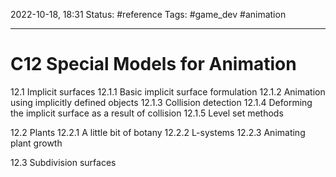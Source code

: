 2022-10-18, 18:31
Status: #reference 
Tags: #game_dev #animation 

---
# C12 Special Models for Animation

12.1 Implicit surfaces
12.1.1 Basic implicit surface formulation
12.1.2 Animation using implicitly defined objects
12.1.3 Collision detection
12.1.4 Deforming the implicit surface as a result of collision
12.1.5 Level set methods

12.2 Plants
12.2.1 A little bit of botany
12.2.2 L-systems
12.2.3 Animating plant growth

12.3 Subdivision surfaces


